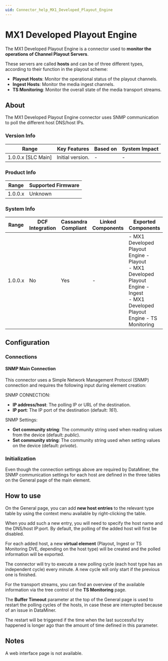 ```yaml
---
uid: Connector_help_MX1_Developed_Playout_Engine
---
```


# MX1 Developed Playout Engine

The MX1 Developed Playout Engine is a connector used to **monitor the operations of Channel Playout Servers**.

These servers are called **hosts** and can be of three different types, according to their function in the playout scheme:

- **Playout Hosts**: Monitor the operational status of the playout channels.
- **Ingest Hosts**: Monitor the media ingest channels.
- **TS Monitoring**: Monitor the overall state of the media transport streams.

## About

The MX1 Developed Playout Engine connector uses SNMP communication to poll the different host DNS/host IPs.

### Version Info

| Range                | Key Features     | Based on     | System Impact     |
|----------------------|------------------|--------------|-------------------|
| 1.0.0.x [SLC Main]   | Initial version. | -            | -                 |

### Product Info

| Range     | Supported Firmware     |
|-----------|------------------------|
| 1.0.0.x   | Unknown                |

### System Info

| Range | DCF Integration | Cassandra Compliant | Linked Components | Exported Components |
|-------|-----------------|---------------------|-------------------|---------------------|
| 1.0.0.x | No | Yes| - |- MX1 Developed Playout Engine - Playout<br/>- MX1 Developed Playout Engine - Ingest<br/>- MX1 Developed Playout Engine - TS Monitoring |

## Configuration

### Connections

#### SNMP Main Connection

This connector uses a Simple Network Management Protocol (SNMP) connection and requires the following input during element creation:

SNMP CONNECTION:

- **IP address/host**: The polling IP or URL of the destination.
- **IP port**: The IP port of the destination (default: *161*).

SNMP Settings:

- **Get community string**: The community string used when reading values from the device (default: *public*).
- **Set community string**: The community string used when setting values on the device (default: *private*).

### Initialization

Even though the connection settings above are required by DataMiner, the SNMP communication settings for each host are defined in the three tables on the General page of the main element.

## How to use

On the General page, you can add **new host entries** to the relevant type table by using the context menu available by right-clicking the table.

When you add such a new entry, you will need to specify the host name and the DNS/host IP:port. By default, the polling of the added host will first be disabled.

For each added host, a new **virtual element** (Playout, Ingest or TS Monitoring DVE, depending on the host type) will be created and the polled information will be exported.

The connector will try to execute a new polling cycle (each host type has an independent cycle) every minute. A new cycle will only start if the previous one is finished.

For the transport streams, you can find an overview of the available information via the tree control of the **TS Monitoring** page.

The **Buffer Timeout** parameter at the top of the General page is used to restart the polling cycles of the hosts, in case these are interrupted because of an issue in DataMiner.

The restart will be triggered if the time when the last successful try happened is longer ago than the amount of time defined in this parameter.

## Notes

A web interface page is not available.
